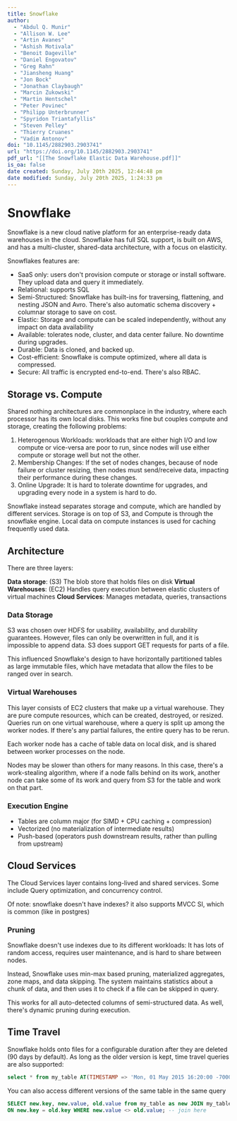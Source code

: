 ```yaml
---
title: Snowflake
author:
  - "Abdul Q. Munir"
  - "Allison W. Lee"
  - "Artin Avanes"
  - "Ashish Motivala"
  - "Benoit Dageville"
  - "Daniel Engovatov"
  - "Greg Rahn"
  - "Jiansheng Huang"
  - "Jon Bock"
  - "Jonathan Claybaugh"
  - "Marcin Zukowski"
  - "Martin Hentschel"
  - "Peter Povinec"
  - "Philipp Unterbrunner"
  - "Spyridon Triantafyllis"
  - "Steven Pelley"
  - "Thierry Cruanes"
  - "Vadim Antonov"
doi: "10.1145/2882903.2903741"
url: "https://doi.org/10.1145/2882903.2903741"
pdf_url: "[[The Snowflake Elastic Data Warehouse.pdf]]"
is_oa: false
date created: Sunday, July 20th 2025, 12:44:48 pm
date modified: Sunday, July 20th 2025, 1:24:33 pm
---
```


# Snowflake

Snowflake is a new cloud native platform for an enterprise-ready data warehouses in the cloud. Snowflake has full SQL support, is built on AWS, and has a multi-cluster, shared-data architecture, with a focus on elasticity.

Snowflakes features are:

- SaaS only: users don't provision compute or storage or install software. They upload data and query it immediately.
- Relational: supports SQL
- Semi-Structured: Snowflake has built-ins for traversing, flattening, and nesting JSON and Avro. There's also automatic schema discovery + columnar storage to save on cost.
- Elastic: Storage and compute can be scaled independently, without any impact on data availability
- Available: tolerates node, cluster, and data center failure. No downtime during upgrades.
- Durable: Data is cloned, and backed up.
- Cost-efficient: Snowflake is compute optimized, where all data is compressed.
- Secure: All traffic is encrypted end-to-end. There's also RBAC.

## Storage vs. Compute

Shared nothing architectures are commonplace in the industry, where each processor has its own local disks. This works fine but couples compute and storage, creating the following problems:

1. Heterogenous Workloads: workloads that are either high I/O and low compute or vice-versa are poor to run, since nodes will use either compute or storage well but not the other.
2. Membership Changes: If the set of nodes changes, because of node failure or cluster resizing, then nodes must send/receive data, impacting their performance during these changes.
3. Online Upgrade: It is hard to tolerate downtime for upgrades, and upgrading every node in a system is hard to do.

Snowflake instead separates storage and compute, which are handled by different services. Storage is on top of S3, and Compute is through the snowflake engine. Local data on compute instances is used for caching frequently used data.
## Architecture

There are three layers:

**Data storage**: (S3) The blob store that holds files on disk
**Virtual Warehouses**: (EC2) Handles query execution between elastic clusters of virtual machines
**Cloud Services**: Manages metadata, queries, transactions

### Data Storage

S3 was chosen over HDFS for usability, availability, and durability guarantees. However, files can only be overwritten in full, and it is impossible to append data. S3 does support GET requests for parts of a file. 

This influenced Snowflake's design to have horizontally partitioned tables as large immutable files, which have metadata that allow the files to be ranged over in search.

### Virtual Warehouses

This layer consists of EC2 clusters that make up a virtual warehouse. They are pure compute resources, which can be created, destroyed, or resized. Queries run on one virtual warehouse, where a query is split up among the worker nodes. If there's any partial failures, the entire query has to be rerun.

Each worker node has a cache of table data on local disk, and is shared between worker processes on the node. 

Nodes may be slower than others for many reasons. In this case, there's a work-stealing algorithm, where if a node falls behind on its work, another node can take some of its work and query from S3 for the table and work on that part.

### Execution Engine

- Tables are column major (for SIMD + CPU caching + compression)
- Vectorized (no materialization of intermediate results)
- Push-based (operators push downstream results, rather than pulling from upstream)

## Cloud Services

The Cloud Services layer contains long-lived and shared services. Some include Query optimization, and concurrency control. 

Of note: snowflake doesn't have indexes? it also supports MVCC SI, which is common (like in postgres)

### Pruning

Snowflake doesn't use indexes due to its different workloads: It has lots of random access, requires user maintenance, and is hard to share between nodes.

Instead, Snowflake uses min-max based pruning, materialized aggregates, zone maps, and data skipping. The system maintains statistics about a chunk of data, and then uses it to check if a file can be skipped in query. 

This works for all auto-detected columns of semi-structured data. As well, there's dynamic pruning during execution.

## Time Travel

Snowflake holds onto files for a configurable duration after they are deleted (90 days by default). As long as the older version is kept, time travel queries are also supported:

```sql
select * from my_table AT(TIMESTAMP => 'Mon, 01 May 2015 16:20:00 -7000'::timestamp); -- select at given timestamp
```

You can also access different versions of the same table in the same query

```sql
SELECT new.key, new.value, old.value from my_table as new JOIN my_table AT(OFFSET => -86400) old -- table from 1 day ago
ON new.key = old.key WHERE new.value <> old.value; -- join here
```
